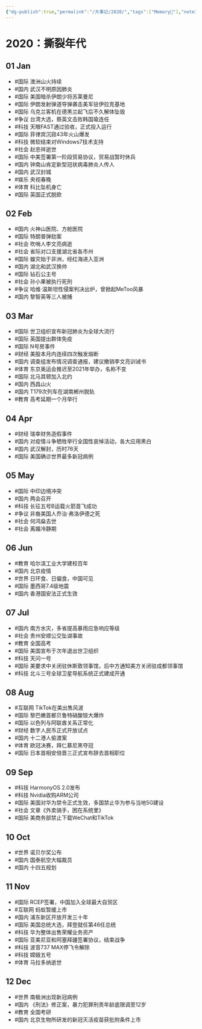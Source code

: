 ```yaml
---
{"dg-publish":true,"permalink":"/大事记/2020/","tags":["Memory🙊"],"noteIcon":"1","created":"2023-07-14T17:23:35.338+08:00","updated":"2023-04-19T15:50:28.138+08:00"}
---
```



# 2020：撕裂年代

## 01 Jan
- #国际 澳洲山火持续
- #国内 武汉不明原因肺炎
- #国际 美国暗杀伊朗少将苏莱曼尼
- #国际 伊朗发射弹道导弹袭击美军驻伊拉克基地
- #国际 乌克兰客机在德黑兰起飞后不久解体坠毁
- #争议 台湾大选，蔡英文击败韩国瑜连任
- #科技 天眼FAST通过验收，正式投入运行
- #国际 菲律宾沉寂43年火山爆发
- #科技 微软结束对Windows7技术支持
- #社会 赵忠祥逝世
- #国际 中美签署第一阶段贸易协议，贸易战暂时休兵
- #国内 钟南山肯定新型冠状病毒肺炎人传人
- #国内 武汉封城
- #娱乐 央视春晚
- #体育 科比坠机身亡
- #国际 英国正式脱欧

## 02 Feb
- #国内 火神山医院、方舱医院
- #国际 特朗普弹劾案
- #社会 吹哨人李文亮病逝
- #社会 省际对口支援湖北省各市州
- #国际 蝗灾始于非洲，经红海进入亚洲
- #国内 湖北和武汉换帅
- #国际 钻石公主号
- #社会 孙小果被执行死刑
- #争议 哈维·温斯坦性侵案判决出炉，曾掀起MeToo风暴
- #国内 黎智英等三人被捕

## 03 Mar
- #国际 世卫组织宣布新冠肺炎为全球大流行
- #国际 英国提出群体免疫
- #国际 N号房事件
- #财经 美股本月内连续四次触发熔断
- #国内 调查组发布情况调查通报，建议撤销李文亮训诫书
- #体育 东京奥运会推迟至2021年举办，名称不变
- #国际 北马其顿加入北约
- #国内 西昌山火
- #国内 T179次列车在湖南郴州脱轨
- #教育 高考延期一个月举行

## 04 Apr
- #财经 瑞幸财务造假事件
- #国内 对疫情斗争牺牲举行全国性哀悼活动，各大应用黑白
- #国内 武汉解封，历时76天
- #国际 美国确诊世界最多新冠病例

## 05 May
- #国际 中印边境冲突
- #国内 两会召开
- #科技 长征五号B运载火箭首飞成功
- #争议 非裔美国人乔治·弗洛伊德之死
- #社会 何鸿燊去世
- #社会 离婚冷静期

## 06 Jun
- #教育 哈尔滨工业大学建校百年
- #国内 北京疫情
- #世界 日环食、日偏食，中国可见
- #国际 墨西哥7.4级地震
- #国内 香港国安法正式生效

## 07 Jul
- #国内 南方水灾，多省提高暴雨应急响应等级
- #社会 贵州安顺公交坠湖事故
- #教育 全国高考
- #国际 美国宣布于次年退出世卫组织
- #科技 天问一号
- #国际 美要求中关闭驻休斯敦领事馆，后中方通知美方关闭驻成都领事馆
- #科技 北斗三号全球卫星导航系统正式建成开通

## 08 Aug
- #互联网 TikTok在美出售风波
- #国际 黎巴嫩首都贝鲁特硝酸铵大爆炸
- #国际 以色列与阿联酋关系正常化
- #财经 数字人民币正式开放试点
- #国内 十二港人偷渡案
- #体育 欧冠决赛，拜仁慕尼黑夺冠
- #国际 日本首相安倍晋三正式宣布辞去首相职位

## 09 Sep
- #科技 HarmonyOS 2.0发布
- #科技 Nvidia收购ARM公司
- #国际 美国对华为禁令正式生效，多国禁止华为参与当地5G建设
- #社会 文章《外卖骑手，困在系统里》
- #国际 美商务部禁止下载WeChat和TikTok

## 10 Oct
- #世界 诺贝尔奖公布
- #国内 国泰航空大幅裁员
- #国内 十四五规划

## 11 Nov
- #国际 RCEP签署，中国加入全球最大自贸区
- #互联网 蚂蚁暂缓上市
- #国内 浦东新区开放开发三十年
- #国际 美国总统大选，拜登就任第46任总统
- #科技 华为整体出售荣耀业务资产
- #国际 亚美尼亚和阿塞拜疆签署协议，结束战争
- #科技 波音737 MAX停飞令解除
- #科技 嫦娥五号
- #体育 马拉多纳逝世

## 12 Dec
- #世界 南极洲出现新冠病例
- #国内 《刑法》修正案，暴力犯罪刑责年龄底限调至12岁
- #教育 全国考研
- #国内 北京生物所研发的新冠灭活疫苗获批附条件上市


